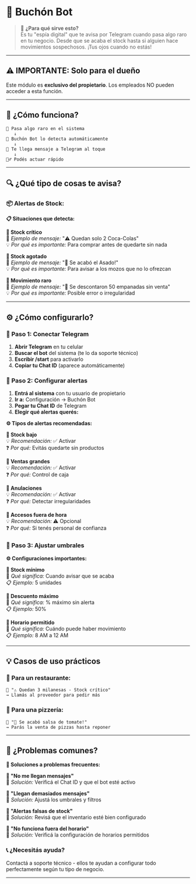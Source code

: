 # 🤖 Buchón Bot

> 🎯 **¿Para qué sirve esto?**  
> Es tu "espía digital" que te avisa por Telegram cuando pasa algo raro en tu negocio. Desde que se acaba el stock hasta si alguien hace movimientos sospechosos. ¡Tus ojos cuando no estás!

---

## ⚠️ **IMPORTANTE: Solo para el dueño**
Este módulo es **exclusivo del propietario**. Los empleados NO pueden acceder a esta función.

---

## 📱 **¿Cómo funciona?**

```
🚨 Pasa algo raro en el sistema
   ↓
🤖 Buchón Bot lo detecta automáticamente
   ↓
📲 Te llega mensaje a Telegram al toque
   ↓
🏃‍♂️ Podés actuar rápido
```

---

## 🔍 **¿Qué tipo de cosas te avisa?**

### **📦 Alertas de Stock:**

**📋 Situaciones que detecta:**

**🔹 Stock crítico**  
📨 *Ejemplo de mensaje:* "⚠️ Quedan solo 2 Coca-Colas"  
💡 *Por qué es importante:* Para comprar antes de quedarte sin nada

**🔹 Stock agotado**  
📨 *Ejemplo de mensaje:* "🚨 Se acabó el Asado!"  
💡 *Por qué es importante:* Para avisar a los mozos que no lo ofrezcan

**🔹 Movimiento raro**  
📨 *Ejemplo de mensaje:* "👀 Se descontaron 50 empanadas sin venta"  
💡 *Por qué es importante:* Posible error o irregularidad

---

## ⚙️ **¿Cómo configurarlo?**

### **📲 Paso 1: Conectar Telegram**
1. **Abrir Telegram** en tu celular
2. **Buscar el bot** del sistema (te lo da soporte técnico)
3. **Escribir /start** para activarlo
4. **Copiar tu Chat ID** (aparece automáticamente)

### **🔧 Paso 2: Configurar alertas**
1. **Entrá al sistema** con tu usuario de propietario
2. **Ir a:** Configuración → Buchón Bot
3. **Pegar tu Chat ID** de Telegram
4. **Elegir qué alertas querés:**

**⚙️ Tipos de alertas recomendadas:**

**🔹 Stock bajo**  
💡 *Recomendación:* ✅ Activar  
❓ *Por qué:* Evitás quedarte sin productos

**🔹 Ventas grandes**  
💡 *Recomendación:* ✅ Activar  
❓ *Por qué:* Control de caja

**🔹 Anulaciones**  
💡 *Recomendación:* ✅ Activar  
❓ *Por qué:* Detectar irregularidades

**🔹 Accesos fuera de hora**  
💡 *Recomendación:* ⚠️ Opcional  
❓ *Por qué:* Si tenés personal de confianza

### **🎯 Paso 3: Ajustar umbrales**

**⚙️ Configuraciones importantes:**

**🔹 Stock mínimo**  
📝 *Qué significa:* Cuando avisar que se acaba  
📋 *Ejemplo:* 5 unidades

**🔹 Descuento máximo**  
📝 *Qué significa:* % máximo sin alerta  
📋 *Ejemplo:* 50%

**🔹 Horario permitido**  
📝 *Qué significa:* Cuándo puede haber movimiento  
📋 *Ejemplo:* 8 AM a 12 AM

---

## 💡 **Casos de uso prácticos**

### **🏪 Para un restaurante:**
```
📲 "⚠️ Quedan 3 milanesas - Stock crítico"
→ Llamás al proveedor para pedir más

```

### **🍕 Para una pizzería:**
```
📲 "🍅 Se acabó salsa de tomate!"
→ Parás la venta de pizzas hasta reponer
```

---

## 🔧 **¿Problemas comunes?**

**🚨 Soluciones a problemas frecuentes:**

**🔹 "No me llegan mensajes"**  
🔧 *Solución:* Verificá el Chat ID y que el bot esté activo

**🔹 "Llegan demasiados mensajes"**  
🔧 *Solución:* Ajustá los umbrales y filtros

**🔹 "Alertas falsas de stock"**  
🔧 *Solución:* Revisá que el inventario esté bien configurado

**🔹 "No funciona fuera del horario"**  
🔧 *Solución:* Verificá la configuración de horarios permitidos

### **📞 ¿Necesitás ayuda?**
Contactá a soporte técnico - ellos te ayudan a configurar todo perfectamente según tu tipo de negocio.

---